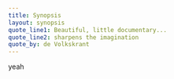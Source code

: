 ```yaml
---
title: Synopsis
layout: synopsis
quote_line1: Beautiful, little documentary...
quote_line2: sharpens the imagination
quote_by: de Volkskrant
---
```


yeah
